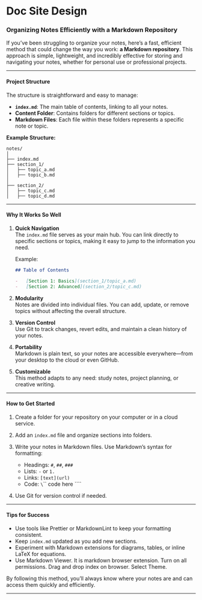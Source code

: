 # Doc Site Design

### Organizing Notes Efficiently with a Markdown Repository

If you’ve been struggling to organize your notes, here’s a fast, efficient method that could change the way you work: **a Markdown repository**. This approach is simple, lightweight, and incredibly effective for storing and navigating your notes, whether for personal use or professional projects.

---

#### Project Structure

The structure is straightforward and easy to manage:

-   **`index.md`**: The main table of contents, linking to all your notes.
-   **Content Folder**: Contains folders for different sections or topics.
-   **Markdown Files**: Each file within these folders represents a specific note or topic.

**Example Structure:**

```
notes/
│
├── index.md
├── section_1/
│   ├── topic_a.md
│   ├── topic_b.md
│
├── section_2/
│   ├── topic_c.md
│   ├── topic_d.md
```

---

#### Why It Works So Well

1. **Quick Navigation**  
   The `index.md` file serves as your main hub. You can link directly to specific sections or topics, making it easy to jump to the information you need.

    Example:

    ```markdown
    ## Table of Contents

    -   [Section 1: Basics](section_1/topic_a.md)
    -   [Section 2: Advanced](section_2/topic_c.md)
    ```

2. **Modularity**  
   Notes are divided into individual files. You can add, update, or remove topics without affecting the overall structure.

3. **Version Control**  
   Use Git to track changes, revert edits, and maintain a clean history of your notes.

4. **Portability**  
   Markdown is plain text, so your notes are accessible everywhere—from your desktop to the cloud or even GitHub.

5. **Customizable**  
   This method adapts to any need: study notes, project planning, or creative writing.

---

#### How to Get Started

1. Create a folder for your repository on your computer or in a cloud service.
2. Add an `index.md` file and organize sections into folders.
3. Write your notes in Markdown files. Use Markdown’s syntax for formatting:

    - Headings: `#`, `##`, `###`
    - Lists: `-` or `1.`
    - Links: `[text](url)`
    - Code: `\`\`\` code here \`\`\``

4. Use Git for version control if needed.

---

#### Tips for Success

-   Use tools like Prettier or MarkdownLint to keep your formatting consistent.
-   Keep `index.md` updated as you add new sections.
-   Experiment with Markdown extensions for diagrams, tables, or inline LaTeX for equations.
-   Use Markdown Viewer. It is markdown browser extension. Turn on all permissions. Drag and drop index on browser. Select Theme.

By following this method, you’ll always know where your notes are and can access them quickly and efficiently.

---

